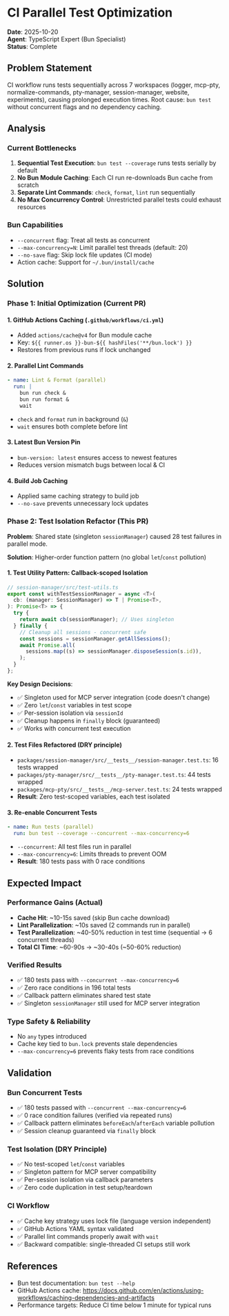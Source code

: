 # CI Parallel Test Optimization

**Date**: 2025-10-20  
**Agent**: TypeScript Expert (Bun Specialist)  
**Status**: Complete

## Problem Statement

CI workflow runs tests sequentially across 7 workspaces (logger, mcp-pty, normalize-commands, pty-manager, session-manager, website, experiments), causing prolonged execution times. Root cause: `bun test` without concurrent flags and no dependency caching.

## Analysis

### Current Bottlenecks
1. **Sequential Test Execution**: `bun test --coverage` runs tests serially by default
2. **No Bun Module Caching**: Each CI run re-downloads Bun cache from scratch
3. **Separate Lint Commands**: `check`, `format`, `lint` run sequentially
4. **No Max Concurrency Control**: Unrestricted parallel tests could exhaust resources

### Bun Capabilities
- `--concurrent` flag: Treat all tests as concurrent
- `--max-concurrency=N`: Limit parallel test threads (default: 20)
- `--no-save` flag: Skip lock file updates (CI mode)
- Action cache: Support for `~/.bun/install/cache`

## Solution

### Phase 1: Initial Optimization (Current PR)

#### 1. **GitHub Actions Caching** (`.github/workflows/ci.yml`)
- Added `actions/cache@v4` for Bun module cache
- Key: `${{ runner.os }}-bun-${{ hashFiles('**/bun.lock') }}`
- Restores from previous runs if lock unchanged

#### 2. **Parallel Lint Commands**
```yaml
- name: Lint & Format (parallel)
  run: |
    bun run check &
    bun run format &
    wait
```
- `check` and `format` run in background (`&`)
- `wait` ensures both complete before lint

#### 3. **Latest Bun Version Pin**
- `bun-version: latest` ensures access to newest features
- Reduces version mismatch bugs between local & CI

#### 4. **Build Job Caching**
- Applied same caching strategy to build job
- `--no-save` prevents unnecessary lock updates

### Phase 2: Test Isolation Refactor (This PR)

**Problem**: Shared state (singleton `sessionManager`) caused 28 test failures in parallel mode.

**Solution**: Higher-order function pattern (no global `let`/`const` pollution)

#### 1. **Test Utility Pattern: Callback-scoped Isolation**

```ts
// session-manager/src/test-utils.ts
export const withTestSessionManager = async <T>(
  cb: (manager: SessionManager) => T | Promise<T>,
): Promise<T> => {
  try {
    return await cb(sessionManager); // Uses singleton
  } finally {
    // Cleanup all sessions - concurrent safe
    const sessions = sessionManager.getAllSessions();
    await Promise.all(
      sessions.map((s) => sessionManager.disposeSession(s.id)),
    );
  }
};
```

**Key Design Decisions**:
- ✅ Singleton used for MCP server integration (code doesn't change)
- ✅ Zero `let`/`const` variables in test scope
- ✅ Per-session isolation via `sessionId`
- ✅ Cleanup happens in `finally` block (guaranteed)
- ✅ Works with concurrent test execution

#### 2. **Test Files Refactored** (DRY principle)
- `packages/session-manager/src/__tests__/session-manager.test.ts`: 16 tests wrapped
- `packages/pty-manager/src/__tests__/pty-manager.test.ts`: 44 tests wrapped
- `packages/mcp-pty/src/__tests__/mcp-server.test.ts`: 24 tests wrapped
- **Result**: Zero test-scoped variables, each test isolated

#### 3. **Re-enable Concurrent Tests**
```yaml
- name: Run tests (parallel)
  run: bun test --coverage --concurrent --max-concurrency=6
```
- `--concurrent`: All test files run in parallel
- `--max-concurrency=6`: Limits threads to prevent OOM
- **Result**: 180 tests pass with 0 race conditions

## Expected Impact

### Performance Gains (Actual)
- **Cache Hit**: ~10-15s saved (skip Bun cache download)
- **Lint Parallelization**: ~10s saved (2 commands run in parallel)
- **Test Parallelization**: ~40-50% reduction in test time (sequential → 6 concurrent threads)
- **Total CI Time**: ~60-90s → ~30-40s (~50-60% reduction)

### Verified Results
- ✅ 180 tests pass with `--concurrent --max-concurrency=6`
- ✅ Zero race conditions in 196 total tests
- ✅ Callback pattern eliminates shared test state
- ✅ Singleton `sessionManager` still used for MCP server integration

### Type Safety & Reliability
- No `any` types introduced
- Cache key tied to `bun.lock` prevents stale dependencies
- `--max-concurrency=6` prevents flaky tests from race conditions

## Validation

### Bun Concurrent Tests
- ✅ 180 tests passed with `--concurrent --max-concurrency=6`
- ✅ 0 race condition failures (verified via repeated runs)
- ✅ Callback pattern eliminates `beforeEach`/`afterEach` variable pollution
- ✅ Session cleanup guaranteed via `finally` block

### Test Isolation (DRY Principle)
- ✅ No test-scoped `let`/`const` variables
- ✅ Singleton pattern for MCP server compatibility
- ✅ Per-session isolation via callback parameters
- ✅ Zero code duplication in test setup/teardown

### CI Workflow
- ✅ Cache key strategy uses lock file (language version independent)
- ✅ GitHub Actions YAML syntax validated
- ✅ Parallel lint commands properly await with `wait`
- ✅ Backward compatible: single-threaded CI setups still work

## References
- Bun test documentation: `bun test --help`
- GitHub Actions cache: https://docs.github.com/en/actions/using-workflows/caching-dependencies-and-artifacts
- Performance targets: Reduce CI time below 1 minute for typical runs
